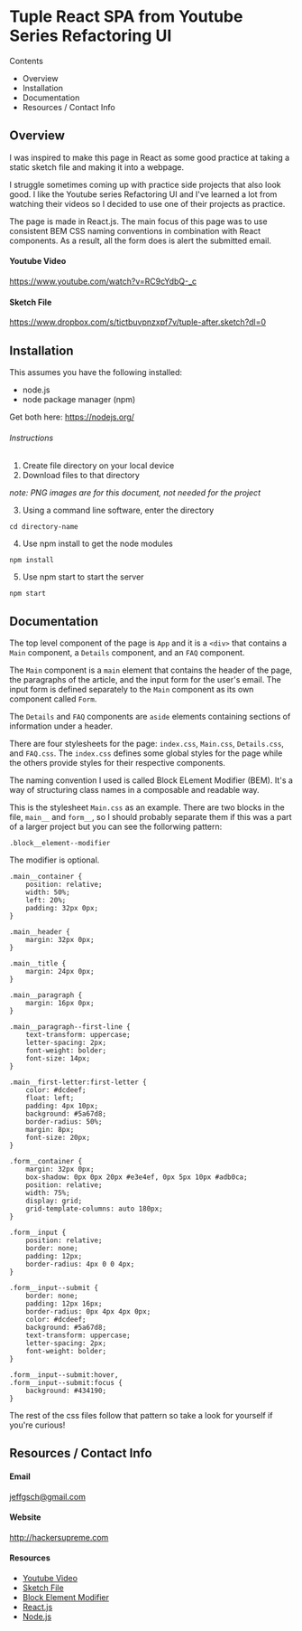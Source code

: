 # Tuple React SPA from Youtube Series Refactoring UI

Contents

- Overview
- Installation
- Documentation
- Resources / Contact Info

## Overview 

I was inspired to make this page in React as some good practice at taking a static sketch file and making it into a webpage.

I struggle sometimes coming up with practice side projects that also look good. I like the Youtube series Refactoring UI and I've learned a lot from watching their videos so I decided to use one of their projects as practice.

The page is made in React.js. The main focus of this page was to use consistent BEM CSS naming conventions in combination with React components. As a result, all the form does is alert the submitted email.

#### Youtube Video
https://www.youtube.com/watch?v=RC9cYdbQ-_c

#### Sketch File
https://www.dropbox.com/s/tictbuvpnzxpf7v/tuple-after.sketch?dl=0

## Installation

This assumes you have the following installed:
  - node.js 
  - node package manager (npm)

Get both here: https://nodejs.org/

###### Instructions

1. Create file directory on your local device
2. Download files to that directory

_note: PNG images are for this document, not needed for the project_

3. Using a command line software, enter the directory
```
cd directory-name
```
4. Use npm install to get the node modules
```
npm install
```
5. Use npm start to start the server
```
npm start
```

## Documentation

The top level component of the page is `App` and it is a `<div>` that contains a `Main` component, a `Details` component, and an `FAQ` component.

The `Main` component is a `main` element that contains the header of the page, the paragraphs of the article, and the input form for the user's email. The input form is defined separately to the `Main` component as its own component called `Form`.

The `Details` and `FAQ` components are `aside` elements containing sections of information under a header.

There are four stylesheets for the page: `index.css`, `Main.css`, `Details.css`, and `FAQ.css`. The `index.css` defines some global styles for the page while the others provide styles for their respective components.

The naming convention I used is called Block ELement Modifier (BEM). It's a way of structuring class names in a composable and readable way. 

This is the stylesheet `Main.css` as an example. There are two blocks in the file, `main__` and `form__`, so I should probably separate them if this was a part of a larger project but you can see the follorwing pattern:

`.block__element--modifier`

The modifier is optional.
```
.main__container {
	position: relative;
	width: 50%;
	left: 20%;
	padding: 32px 0px;
}

.main__header {
	margin: 32px 0px;
}

.main__title {
	margin: 24px 0px;
}

.main__paragraph {
	margin: 16px 0px;
}

.main__paragraph--first-line {
	text-transform: uppercase;
	letter-spacing: 2px;
	font-weight: bolder;
	font-size: 14px;
}

.main__first-letter:first-letter {
	color: #dcdeef;
	float: left;
	padding: 4px 10px;
	background: #5a67d8;
	border-radius: 50%;
	margin: 8px;
	font-size: 20px;
}

.form__container {
	margin: 32px 0px;
	box-shadow: 0px 0px 20px #e3e4ef, 0px 5px 10px #adb0ca;
	position: relative;
	width: 75%;
	display: grid;
	grid-template-columns: auto 180px;
}

.form__input {
	position: relative;
	border: none;
	padding: 12px;
	border-radius: 4px 0 0 4px;
}

.form__input--submit {
	border: none;
	padding: 12px 16px;
	border-radius: 0px 4px 4px 0px;
	color: #dcdeef;
	background: #5a67d8;
	text-transform: uppercase;
	letter-spacing: 2px;
	font-weight: bolder;
}

.form__input--submit:hover,
.form__input--submit:focus {
	background: #434190;
}
```

The rest of the css files follow that pattern so take a look for yourself if you're curious!

## Resources / Contact Info

#### Email

jeffgsch@gmail.com

#### Website

http://hackersupreme.com

#### Resources

- [Youtube Video](https://www.youtube.com/watch?v=RC9cYdbQ-_c)
- [Sketch File](https://www.dropbox.com/s/tictbuvpnzxpf7v/tuple-after.sketch?dl=0)
- [Block Element Modifier](http://getbem.com/naming/)
- [React.js](https://reactjs.org/)
- [Node.js](https://nodejs.org/)
